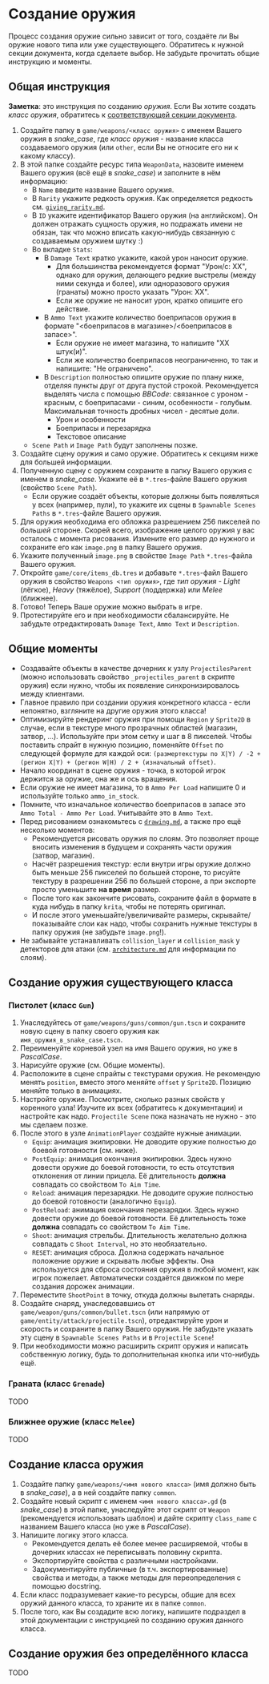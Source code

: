 # Создание оружия

Процесс создания оружие сильно зависит от того, создаёте ли Вы оружие нового типа или уже существующего. Обратитесь к нужной секции документа, когда сделаете выбор. Не забудьте прочитать общие инструкцию и моменты.

## Общая инструкция

**Заметка**: это инструкция по созданию *оружия*. Если Вы хотите создать *класс оружия*, обратитесь к [соответствующей секции документа](#создание-класса-оружия).

1. Создайте папку в `game/weapons/<класс оружия>` с именем Вашего оружия в *snake_case*, где *класс оружия* - название класса создаваемого оружия (или `other`, если Вы не относите его ни к какому классу).
2. В этой папке создайте ресурс типа `WeaponData`, назовите именем Вашего оружия (всё ещё в *snake_case*) и заполните в нём информацию:
    - В `Name` введите название Вашего оружия.
    - В `Rarity` укажите редкость оружия. Как определяется редкость см. [`giving_rarity.md`](./giving_rarity.md#оружия).
    - В `ID` укажите идентификатор Вашего оружия (на английском). Он должен отражать сущность оружия, но подражать имени не обязан, так что можно вписать какую-нибудь связанную с создаваемым оружием шутку :)
    - Во вкладке `Stats`:
        - В `Damage Text` кратко укажите, какой урон наносит оружие.
            - Для большинства рекомендуется формат "Урон/с: ХХ", однако для оружия, делающего редкие выстрелы (между ними секунда и более), или одноразового оружия (гранаты) можно просто указать "Урон: ХХ".
            - Если же оружие не наносит урон, кратко опишите его действие.
        - В `Ammo Text` укажите количество боеприпасов оружия в формате "<боеприпасов в магазине>/<боеприпасов в запасе>".
            - Если оружие не имеет магазина, то напишите "ХХ штук(и)".
            - Если же количество боеприпасов неограниченно, то так и напишите: "Не ограничено".
        - В `Description` полностью опишите оружие по плану ниже, отделяя пункты друг от друга пустой строкой. Рекомендуется выделять числа с помощью *BBCode*: связанное с уроном - красным, с боеприпасами - синим, особенности - голубым. Максимальная точность дробных чисел - десятые доли.
            - Урон и особенности
            - Боеприпасы и перезарядка
            - Текстовое описание
    - `Scene Path` и `Image Path` будут заполнены позже.
3. Создайте сцену оружия и само оружие. Обратитесь к секциям ниже для большей информации.
4. Полученную сцену с оружием сохраните в папку Вашего оружия с именем в *snake_case*. Укажите её в `*.tres`-файле Вашего оружия (свойство `Scene Path`).
    - Если оружие создаёт объекты, которые должны быть появляться у всех (например, пули), то укажите их сцены в `Spawnable Scenes Paths` в `*.tres`-файле Вашего оружия.
5. Для оружия необходима его обложка разрешением 256 пикселей по *большей* стороне. Скорей всего, изображение целого оружия у вас осталось с момента рисования. Измените его размер до нужного и сохраните его как `image.png` в папку Вашего оружия.
6. Укажите полученный `image.png` в свойстве `Image Path` `*.tres`-файла Вашего оружия.
7. Откройте `game/core/items_db.tres` и добавьте `*.tres`-файл Вашего оружия в свойство `Weapons <тип оружия>`, где *тип оружия* - *Light* (лёгкое), *Heavy* (тяжёлое), *Support* (поддержка) или *Melee* (ближнее).
8. Готово! Теперь Ваше оружие можно выбрать в игре.
9. Протестируйте его и при необходимости сбалансируйте. Не забудьте отредактировать `Damage Text`, `Ammo Text` и `Description`.

## Общие моменты

- Создавайте объекты в качестве дочерних к узлу `ProjectilesParent` (можно использовать свойство `_projectiles_parent` в скрипте оружия) если нужно, чтобы их появление синхронизировалось между клиентами.
- Главное правило при создании оружия конкретного класса - если непонятно, взгляните на другие оружия этого класса!
- Оптимизируйте рендеринг оружия при помощи `Region` у `Sprite2D` в случае, если в текстуре много прозрачных областей (магазин, затвор, ...). Используйте при этом сетку и шаг в 8 пикселей. Чтобы поставить спрайт в нужную позицию, поменяйте `Offset` по следующей формуле для каждой оси: `(размертекстуры по X|Y) / -2 + (регион X|Y) + (регион W|H) / 2 + (изначальный offset)`.
- Начало координат в сцене оружия - точка, в которой игрок держится за оружие, она же и ось вращения.
- Если оружие не имеет магазина, то в `Ammo Per Load` напишите 0 и используйте только `ammo_in_stock`.
- Помните, что изначальное количество боеприпасов в запасе это `Ammo Total - Ammo Per Load`. Учитывайте это в `Ammo Text`.
- Перед рисованием ознакомьтесь с [`drawing.md`](./drawing.md), а также про ещё несколько моментов:
    - Рекомендуется рисовать оружия по слоям. Это позволяет проще вносить изменения в будущем и сохранять части оружия (затвор, магазин).
    - Насчёт разрешения текстур: если внутри игры оружие должно быть меньше 256 пикселей по большей стороне, то рисуйте текстуру в разрешении 256 по большей стороне, а при экспорте просто уменьшите **на время** размер.
    - После того как закончите рисовать, сохраните файл в формате в куда нибудь в папку `krita`, чтобы не потерять оригинал.
    - И после этого уменьшайте/увеличивайте размеры, скрывайте/показывайте слои как надо, чтобы сохранить нужные текстуры в папку оружия (не забудьте `image.png`!).
- Не забывайте устанавливать `collision_layer` и `collision_mask` у детекторов для атаки (см. [`architecture.md`](../architecture.md#физика) для информации по слоям).

## Создание оружия существующего класса

### Пистолет (класс `Gun`)

1. Унаследуйтесь от `game/weapons/guns/common/gun.tscn` и сохраните новую сцену в папку своего оружия как `имя_оружия_в_snake_case.tscn`.
2. Переименуйте корневой узел на имя Вашего оружия, но уже в *PascalCase*.
3. Нарисуйте оружие (см. Общие моменты).
4. Расположите в сцене спрайты с текстурами оружия. Не рекомендую менять `position`, вместо этого меняйте `offset` у `Sprite2D`. Позицию меняйте только в анимациях.
5. Настройте оружие. Посмотрите, сколько разных свойств у коренного узла! Изучите их всех (обратитесь к документации) и настройте как надо. `Projectile Scene` пока назначать не нужно - это мы сделаем позже.
6. После этого в узле `AnimationPlayer` создайте нужные анимации.
    - `Equip`: анимация экипировки. Не доводите оружие полностью до боевой готовности (см. ниже).
    - `PostEquip`: анимация окончания экипировки. Здесь нужно довести оружие до боевой готовности, то есть отсутствия отклонения от линии прицела. Её длительность **должна** совпадать со свойством `To Aim Time`.
    - `Reload`: анимация перезарядки. Не доводите оружие полностью до боевой готовности (аналогично `Equip`).
    - `PostReload`: анимация окончания перезарядки. Здесь нужно довести оружие до боевой готовности. Её длительность тоже **должна** совпадать со свойством `To Aim Time`.
    - `Shoot`: анимация стрельбы. Длительность желательно должна совпадать с `Shoot Interval`, но это необязательно.
    - `RESET`: анимация сброса. Должна содержать начальное положение оружие и скрывать любые эффекты. Она используется для сброса состояния оружия в любой момент, как игрок пожелает. Автоматически создаётся движком по мере создания дорожек анимации.
7. Переместите `ShootPoint` в точку, откуда должны вылетать снаряды.
8. Создайте снаряд, унаследовавшись от `game/weapon/guns/common/bullet.tscn` (или напрямую от `game/entity/attack/projectile.tscn`), отредактируйте урон и скорость и сохраните в папку Вашего оружия. Не забудьте указать эту сцену в `Spawnable Scenes Paths` и в `Projectile Scene`!
9. При необходимости можно расширить скрипт оружия и написать собственную логику, будь то дополнительная кнопка или что-нибудь ещё.

### Граната (класс `Grenade`)

TODO

### Ближнее оружие (класс `Melee`)

TODO

## Создание класса оружия

1. Создайте папку `game/weapons/<имя нового класса>` (имя должно быть в *snake_case*), а в ней создайте папку `common`.
2. Создайте новый скрипт с именем `<имя нового класса>.gd` (в *snake_case*) в этой папке, унаследуйте этот скрипт от `Weapon` (рекомендуется использовать шаблон) и дайте скрипту `class_name` с названием Вашего класса (но уже в *PascalCase*).
3. Напишите логику этого класса.
    - Рекомендуется делать её более менее расширяемой, чтобы в дочерних классах не переписывать половину скрипта.
    - Экспортируйте свойства с различными настройками.
    - Задокументируйте публичные (в т.ч. экспортированные) свойства и методы, а также методы для переопределения с помощью docstring.
4. Если класс подразумевает какие-то ресурсы, общие для всех оружий данного класса, то храните их в папке `common`.
5. После того, как Вы создадите всю логику, напишите подраздел в этой документации с инструкцией по созданию оружия данного класса.

## Создание оружия без определённого класса

TODO
